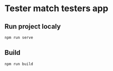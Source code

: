 # Tester match testers app

## Run project localy

```bash
npm run serve
```

## Build

```bash
npm run build
```
